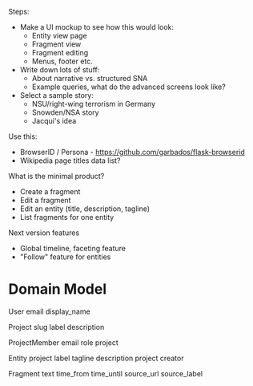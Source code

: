 
Steps: 
  * Make a UI mockup to see how this would look: 
    * Entity view page 
    * Fragment view 
    * Fragment editing 
    * Menus, footer etc. 
  * Write down lots of stuff:
    * About narrative vs. structured SNA
    * Example queries, what do the advanced screens look like?
  * Select a sample story:
    * NSU/right-wing terrorism in Germany
    * Snowden/NSA story
    * Jacqui's idea

Use this: 
  * BrowserID / Persona - https://github.com/garbados/flask-browserid
  * Wikipedia page titles data list?

What is the minimal product?
  * Create a fragment 
  * Edit a fragment 
  * Edit an entity (title, description, tagline)
  * List fragments for one entity

Next version features
  * Global timeline, faceting feature
  * "Follow" feature for entities


Domain Model
============

User
  email
  display_name

Project
  slug
  label
  description

ProjectMember 
  email
  role
  project

Entity
  project
  label
  tagline
  description
  project
  creator

Fragment
  text
  time_from
  time_until
  source_url
  source_label





